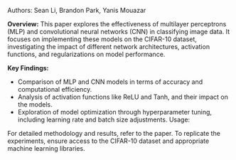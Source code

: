 Authors: Sean Li, Brandon Park, Yanis Mouazar

**Overview:**
This paper explores the effectiveness of multilayer perceptrons (MLP) and convolutional neural networks (CNN) in classifying image data. It focuses on implementing these models on the CIFAR-10 dataset, investigating the impact of different network architectures, activation functions, and regularizations on model performance.

**Key Findings:**

- Comparison of MLP and CNN models in terms of accuracy and computational efficiency.
- Analysis of activation functions like ReLU and Tanh, and their impact on the models.
- Exploration of model optimization through hyperparameter tuning, including learning rate and batch size adjustments.
Usage:

For detailed methodology and results, refer to the paper.
To replicate the experiments, ensure access to the CIFAR-10 dataset and appropriate machine learning libraries.

